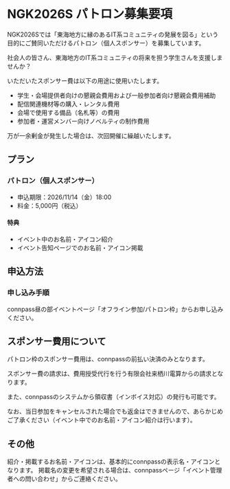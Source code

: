 # NGK2026S パトロン募集要項

NGK2026Sでは「東海地方に縁のあるIT系コミュニティの発展を図る」という目的にご賛同いただけるパトロン（個人スポンサー）を募集しています。

社会人の皆さん、東海地方のIT系コミュニティの将来を担う学生さんを支援しませんか？

いただいたスポンサー費は以下の用途に使用いたします。

* 学生・会場提供者向けの懇親会費用および一般参加者向け懇親会費用補助
* 配信関連機材等の購入・レンタル費用
* 会場で使用する備品（名札等）の費用
* 参加者・運営メンバー向けノベルティの制作費用

万が一余剰金が発生した場合は、次回開催に繰越いたします。

## プラン

### パトロン（個人スポンサー）

* 申込期限：2026/11/14（金）18:00
* 料金：5,000円（税込）

#### 特典

* イベント中のお名前・アイコン紹介
* イベント告知ページでのお名前・アイコン掲載

## 申込方法

### 申し込み手順

connpass昼の部イベントページ「オフライン参加/パトロン枠」からお申し込みください。


## スポンサー費用について

パトロン枠のスポンサー費用は、connpassの前払い決済のみとなります。

スポンサー費の請求は、費用授受代行を行う有限会社来栖川電算からの請求となります。

また、connpassのシステムから領収書（インボイス対応）の発行も可能です。

なお、当日参加をキャンセルされた場合でも返金はできませんので、あらかじめご了承ください（イベント中でのお名前・アイコン紹介は行います）。

## その他

紹介・掲載するお名前・アイコンは、基本的にconnpassの表示名・アイコンとなります。
掲載名の変更を希望される場合は、connpassページ「イベント管理者への問い合わせ」からご連絡ください。
